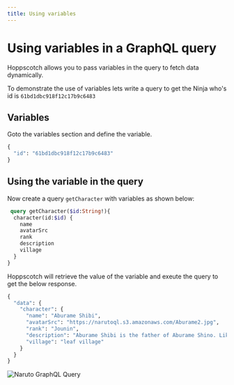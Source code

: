```yaml
---
title: Using variables
---
```


# Using variables in a GraphQL query

Hoppscotch allows you to pass variables in the query to fetch data dynamically.

To demonstrate the use of variables lets write a query to get the Ninja who's id is `61bd1dbc918f12c17b9c6483`

## Variables

Goto the variables section and define the variable.

```graphql
{
  "id": "61bd1dbc918f12c17b9c6483"
}
```

## Using the variable in the query

Now create a query `getCharacter` with variables as shown below:

```graphql
 query getCharacter($id:String!){
  character(id:$id) {
    name
    avatarSrc
    rank
    description
    village
  }
}
```

Hoppscotch will retrieve the value of the variable and exeute the query to get the below response.

```graphql
{
  "data": {
    "character": {
      "name": "Aburame Shibi",
      "avatarSrc": "https://narutoql.s3.amazonaws.com/Aburame2.jpg",
      "rank": "Jounin",
      "description": "Aburame Shibi is the father of Aburame Shino. Like his son, his body is also inhabited by the destruction bugs.",
      "village": "leaf village"
    }
  }
}
```
![Naruto GraphQL Query](/getting-started/graphql/naruto-variables.png)
